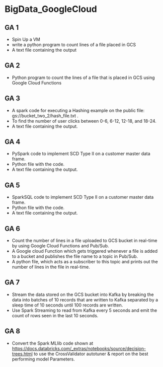 # BigData_GoogleCloud
## GA 1
* Spin Up a VM
* write a python program to count lines of a file placed in GCS
* A text file containing the output
## GA 2
* Python program to count the lines of a file that is placed in GCS using Google Cloud Functions
## GA 3
* A spark code for executing a Hashing example on the public file: gs://bucket_two_2/hash_file.txt .
* To find the number of user clicks between 0-6, 6-12, 12-18, and 18-24.
* A text file containing the output.
## GA 4
* PySpark code to implement SCD Type II on a customer master data frame.
* Python file with the code.
* A text file containing the output.
## GA 5
* SparkSQL code to implement SCD Type II on a customer master data frame.
* Python file with the code.
* A text file containing the output.
## GA 6
* Count the number of lines in a file uploaded to GCS bucket in real-time by using Google Cloud Functions and Pub/Sub.
* A Google cloud Function which gets triggered whenever a file is added to a bucket and publishes the file name to a topic in Pub/Sub.
* A python file, which acts as a subscriber to this topic and prints out the number of lines in the file in real-time.
## GA 7
* Stream the data stored on the GCS bucket into Kafka by breaking the data into batches of 10 records that are written to Kafka separated by a sleep time of 10 seconds until 100 records are written.
* Use Spark Streaming to read from Kafka every 5 seconds and emit the count of rows seen in the last 10 seconds.
## GA 8
* Convert the Spark MLlib code shown at https://docs.databricks.com/_extras/notebooks/source/decision-trees.html to use the CrossValidator autotuner &amp; report on the best performing model Parameters.
